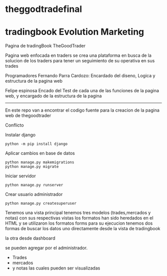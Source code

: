 # theggodtradefinal
# tradingbook Evolution Marketing

Pagina de tradingBook TheGoodTrader

Pagina web enfocada en traders se crea una plataforma en busca de la solucion de los traders para tener un seguimiento de su operativa en sus trades 

Programadores 
Fernando Parra Cardozo:
Encardado del diseno, Logica y estructura de la pagina web 

Felipe espinosa
Encado del Test de cada una de las funciones de la pagina web, y encargado de la estructura de la pagina 


-----


En este repo van a encontrar el codigo fuente para la creacion de la pagina web de thegoodtrader

Conflicto

Instalar django

```shell
python -m pip install django
```

Aplicar cambios en base de datos

```shell
python manage.py makemigrations
python manage.py migrate
```

Iniciar servidor

```shell
python manage.py runserver
```

Crear usuario administrador

```shell
python manage.py createsuperuser
```

Tenemos una vista principal 
tenemos tres modelos (trades,mercados y notas)
con sus respectivas vistas 
los formatos han sido heredados en el HTML 
y se utilizaron los formatos forms para su ejecucion tenemos dos formas de buscar los datos uno directamente desde la vista de tradingbook 


la otra desde dashboard

se pueden agregar por el administrador.
- Trades 
- mercados
- y notas 
las cuales pueden ser visualizadas
